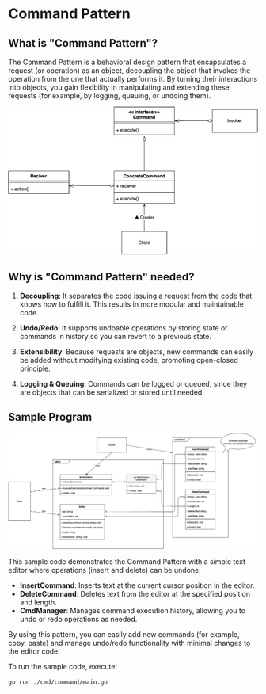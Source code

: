 # Command Pattern

## What is "Command Pattern"?

The Command Pattern is a behavioral design pattern that encapsulates a request (or operation) as an object, decoupling the object that invokes the operation from the one that actually performs it. By turning their interactions into objects, you gain flexibility in manipulating and extending these requests (for example, by logging, queuing, or undoing them).

![Class Diagram](./assets/class-diagram.drawio.png)

## Why is "Command Pattern" needed?

1. **Decoupling**: It separates the code issuing a request from the code that knows how to fulfill it. This results in more modular and maintainable code.

2. **Undo/Redo**: It supports undoable operations by storing state or commands in history so you can revert to a previous state.

3. **Extensibility**: Because requests are objects, new commands can easily be added without modifying existing code, promoting open-closed principle.

4. **Logging & Queuing**: Commands can be logged or queued, since they are objects that can be serialized or stored until needed.

## Sample Program

![Sample program diagram](./assets/sample-program.drawio.png)

This sample code demonstrates the Command Pattern with a simple text editor where operations (insert and delete) can be undone:

- **InsertCommand**: Inserts text at the current cursor position in the editor.  
- **DeleteCommand**: Deletes text from the editor at the specified position and length.  
- **CmdManager**: Manages command execution history, allowing you to undo or redo operations as needed.

By using this pattern, you can easily add new commands (for example, copy, paste) and manage undo/redo functionality with minimal changes to the editor code.

To run the sample code, execute:
```bash
go run ./cmd/command/main.go
```
